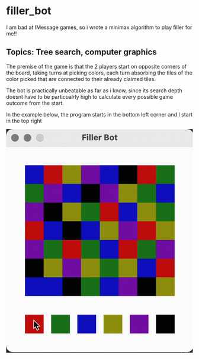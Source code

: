 # filler_bot

I am bad at IMessage games, so i wrote a minimax algorithm to play filler for me!!
## Topics: Tree search, computer graphics
The premise of the game is that the 2 players start on opposite corners of the board, taking turns at picking colors, each turn absorbing the tiles of the color picked that are connected to their already claimed tiles.

The bot is practically unbeatable as far as i know, since its search depth doesnt have to be particualrly high to calculate every possible game outcome from the start.

In the example below, the program starts in the bottom left corner and I start in the top right

![](demo.gif)
